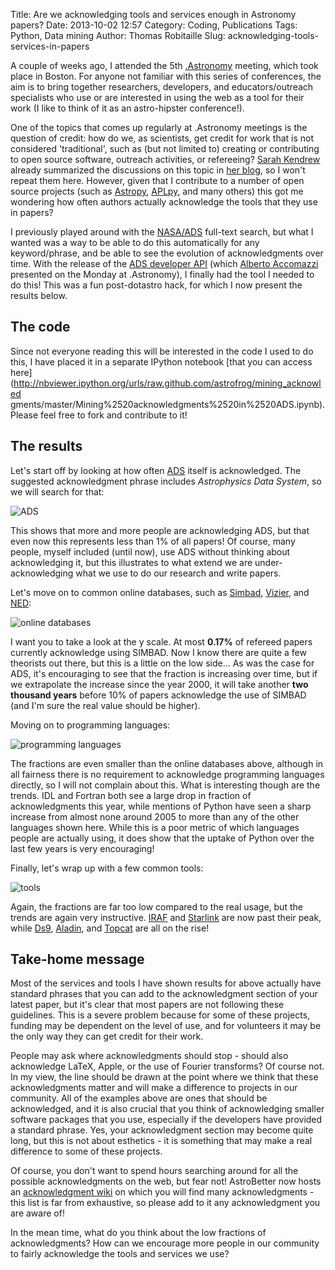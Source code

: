 Title: Are we acknowledging tools and services enough in Astronomy papers?
Date: 2013-10-02 12:57
Category: Coding, Publications
Tags: Python, Data mining
Author: Thomas Robitaille
Slug: acknowledging-tools-services-in-papers

A couple of weeks ago, I attended the 5th
[.Astronomy](http://dotastronomy.com/) meeting, which took place in Boston. For
anyone not familiar with this series of conferences, the aim is to bring
together researchers, developers, and educators/outreach specialists who 
use or are interested in using the web as a tool for their work (I like to
think of it as an astro-hipster conference!).

One of the topics that comes up regularly at .Astronomy meetings is the
question of credit: how do we, as scientists, get credit for work that is not
considered 'traditional', such as (but not limited to) creating or contributing
to open source software, outreach activities, or refereeing?
[Sarah Kendrew](http://twitter.com/sarahkendrew) already summarized the
discussions on this topic in [her blog](http://sarahaskew.net/2013/10/01/astronomy-5-share-the-love/), so I won't
repeat them here. However, given that I contribute to a number of open source
projects (such as [Astropy](http://www.astropy.org),
[APLpy](http://aplpy.github.io), and many others) this got me wondering 
how often authors actually acknowledge the tools that they use in papers?

I previously played around with the [NASA/ADS](http://adsabs.harvard.edu/)
full-text search, but what I wanted was a way to be able to do this
automatically for any keyword/phrase, and be able to see the evolution of
acknowledgments over time. With the release of the [ADS developer API](https://github.com/adsabs/adsabs-dev-api) (which
[Alberto Accomazzi](http://twitter.com/aaccomazzi) presented on the Monday at
.Astronomy), I finally had the tool I needed to do this! This was a fun
post-dotastro hack, for which I now present the results below.

<!-- more -->

The code
--------

Since not everyone reading this will be interested in the code I used to do
this, I have placed it in a separate IPython notebook [that you can access here](http://nbviewer.ipython.org/urls/raw.github.com/astrofrog/mining_acknowled
gments/master/Mining%2520acknowledgments%2520in%2520ADS.ipynb). Please feel
free to fork and contribute to it!

The results
-----------

Let's start off by looking at how often [ADS](http://adsabs.harvard.edu/)
itself is acknowledged. The suggested acknowledgment phrase includes
*Astrophysics Data System*, so we will search for that:

![ADS]({filename}/images/mining_ack/ads_final.png)

This shows that more and more people are acknowledging ADS, but that even now
this represents less than 1% of all papers! Of course, many people, myself
included (until now), use ADS without thinking about acknowledging it, but this
illustrates to what extend we are under-acknowledging what we use to do our
research and write papers.

Let's move on to common online databases, such as
[Simbad](http://simbad.u-strasbg.fr/simbad/),
[Vizier](http://vizier.u-strasbg.fr/viz-bin/VizieR), and
[NED](http://ned.ipac.caltech.edu):

![online databases]({filename}/images/mining_ack/databases_final.png)

I want you to take a look at the y scale. At most **0.17%** of refereed papers
currently acknowledge using SIMBAD. Now I know there are quite a few theorists
out there, but this is a little on the low side... As was the case for ADS,
it's encouraging to see that the fraction is increasing over time, but if we
extrapolate the increase since the year 2000, it will take another **two
thousand years** before 10% of papers acknowledge the use of SIMBAD (and I'm
sure the real value should be higher).

Moving on to programming languages:

![programming languages]({filename}/images/mining_ack/programming_final.png)

The fractions are even smaller than the online databases above, although in all
fairness there is no requirement to acknowledge programming languages directly,
so I will not complain about this. What is interesting though are the trends.
IDL and Fortran both see a large drop in fraction of acknowledgments this year,
while mentions of Python have seen a sharp increase from almost none around
2005 to more than any of the other languages shown here. While this is a poor
metric of which languages people are actually using, it does show that the
uptake of Python over the last few years is very encouraging!

Finally, let's wrap up with a few common tools:

![tools]({filename}/images/mining_ack/tools_final.png)

Again, the fractions are far too low compared to the real usage, but the trends
are again very instructive. [IRAF](http://iraf.noao.edu/) and
[Starlink](http://starlink.jach.hawaii.edu/starlink) are now past their peak,
 while
[Ds9](http://hea-www.harvard.edu/RD/ds9/site/Home.html),
[Aladin](http://aladin.u-strasbg.fr/), and
[Topcat](http://www.star.bris.ac.uk/~mbt/topcat/) are all on the rise!

Take-home message
-----------------

Most of the services and tools I have shown results for above actually have
standard phrases that you can add to the acknowledgment section of your
latest paper, but it's clear that most papers are not following these
guidelines. This is a severe problem because for some of these projects,
funding may be dependent on the level of use, and for volunteers it may be the
only way they can get credit for their work.

People may ask where acknowledgments should stop - should also acknowledge
LaTeX, Apple, or the use of Fourier transforms? Of course not. In my view, the
line should be drawn at the point where we think that these acknowledgments
matter and will make a difference to projects in our community. All of the
examples above are ones that should be acknowledged, and it is also crucial
that you think of acknowledging smaller software packages that you use,
especially if the developers have provided a standard phrase. Yes, your
acknowledgment section may become quite long, but this is not about esthetics -
it is something that may make a real difference to some of these projects.

Of course, you don't want to spend hours searching around for all the possible
acknowledgments on the web, but fear not! AstroBetter now hosts an [acknowledgment wiki](http://www.astrobetter.com/wiki/tiki-index.php?page=Acknowledgements) on
which you will find many acknowledgments - this list is far from exhaustive, so
please add to it any acknowledgment you are aware of!

In the mean time, what do you think about the low fractions of acknowledgments?
How can we encourage more people in our community to fairly acknowledge the
tools and services we use?







